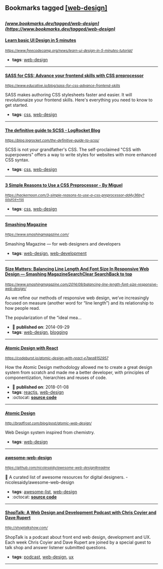 ## Bookmarks tagged [[web-design]](https://www.bookmarks.dev/search?q=[web-design])

_<sup><sup>[www.bookmarks.dev/tagged/web-design](https://www.bookmarks.dev/tagged/web-design)</sup></sup>_
---
#### [Learn basic UI Design in 5 minutes](https://www.freecodecamp.org/news/learn-ui-design-in-5-minutes-tutorial/)
_<sup>https://www.freecodecamp.org/news/learn-ui-design-in-5-minutes-tutorial/</sup>_

* **tags**: [web-design](../tagged/web-design.md)
---
#### [SASS for CSS: Advance your frontend skills with CSS preprocessor](https://www.educative.io/blog/sass-for-css-advance-frontend-skills)
_<sup>https://www.educative.io/blog/sass-for-css-advance-frontend-skills</sup>_

SASS makes authoring CSS stylesheets faster and easier. It will revolutionaize your frontend skills. Here's everything you need to know to get started.
* **tags**: [css](../tagged/css.md), [web-design](../tagged/web-design.md)
---
#### [The definitive guide to SCSS - LogRocket Blog](https://blog.logrocket.com/the-definitive-guide-to-scss/)
_<sup>https://blog.logrocket.com/the-definitive-guide-to-scss/</sup>_

SCSS is not your grandfather's CSS. The self-proclaimed "CSS with superpowers" offers a way to write styles for websites with more enhanced CSS syntax.
* **tags**: [css](../tagged/css.md), [web-design](../tagged/web-design.md)
---
#### [3 Simple Reasons to Use a CSS Preprocessor - By Miguel](https://hackernoon.com/3-simple-reasons-to-use-a-css-preprocessor-dd4y36by?source=rss)
_<sup>https://hackernoon.com/3-simple-reasons-to-use-a-css-preprocessor-dd4y36by?source=rss</sup>_

* **tags**: [css](../tagged/css.md), [web-design](../tagged/web-design.md)
---
#### [Smashing Magazine](https://www.smashingmagazine.com/)
_<sup>https://www.smashingmagazine.com/</sup>_

Smashing Magazine — for web designers and developers
* **tags**: [web-design](../tagged/web-design.md), [web-development](../tagged/web-development.md)
---
#### [Size Matters: Balancing Line Length And Font Size In Responsive Web Design — Smashing MagazineSearchClear SearchBack to top](https://www.smashingmagazine.com/2014/09/balancing-line-length-font-size-responsive-web-design/)
_<sup>https://www.smashingmagazine.com/2014/09/balancing-line-length-font-size-responsive-web-design/</sup>_

As we refine our methods of responsive web design, we’ve increasingly focused on measure (another word for “line length”) and its relationship to how people read.

The popularization of the “ideal mea...
* :calendar: **published on**: 2014-09-29
* **tags**: [web-design](../tagged/web-design.md), [blogging](../tagged/blogging.md)
---
#### [Atomic Design with React](https://codeburst.io/atomic-design-with-react-e7aea8152957)
_<sup>https://codeburst.io/atomic-design-with-react-e7aea8152957</sup>_

How the Atomic Design methodology allowed me to create a great design system from scratch and made me a better developer, with principles of componentization, hierarchies and reuses of code.
* :calendar: **published on**: 2018-01-08
* **tags**: [reactjs](../tagged/reactjs.md), [web-design](../tagged/web-design.md)
* :octocat: **[source code](https://github.com/danilowoz/react-atomic-design)**
---
#### [Atomic Design](http://bradfrost.com/blog/post/atomic-web-design/)
_<sup>http://bradfrost.com/blog/post/atomic-web-design/</sup>_

Web Design system inspired from chemistry. 
* **tags**: [web-design](../tagged/web-design.md)
---
#### [awesome-web-design](https://github.com/nicolesaidy/awesome-web-design#readme)
_<sup>https://github.com/nicolesaidy/awesome-web-design#readme</sup>_

🎨 A curated list of awesome resources for digital designers. - nicolesaidy/awesome-web-design
* **tags**: [awesome-list](../tagged/awesome-list.md), [web-design](../tagged/web-design.md)
* :octocat: **[source code](https://github.com/nicolesaidy/awesome-web-design#readme)**
---
#### [ShopTalk: A Web Design and Development Podcast with Chris Coyier and Dave Rupert](http://shoptalkshow.com/)
_<sup>http://shoptalkshow.com/</sup>_

ShopTalk is a podcast about front end web design, development and UX. Each week Chris Coyier and Dave Rupert are joined by a special guest to talk shop and answer listener submitted questions.
* **tags**: [podcast](../tagged/podcast.md), [web-design](../tagged/web-design.md), [ux](../tagged/ux.md)
---
